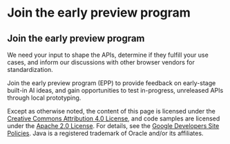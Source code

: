 # Join the early preview program

## Join the early preview program

We need your input to shape the APIs, determine if they fulfill your use cases, and inform our discussions with other browser vendors for standardization.

Join the early preview program (EPP) to provide feedback on early-stage built-in AI ideas, and gain opportunities to test in-progress, unreleased APIs through local prototyping.

Except as otherwise noted, the content of this page is licensed under the [Creative Commons Attribution 4.0 License](https://creativecommons.org/licenses/by/4.0/), and code samples are licensed under the [Apache 2.0 License](https://www.apache.org/licenses/LICENSE-2.0). For details, see the [Google Developers Site Policies](https://developers.google.com/site-policies). Java is a registered trademark of Oracle and/or its affiliates.